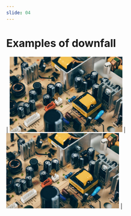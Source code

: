 ```yaml
---
slide: 04
---
```


# Examples of downfall

| <img src="assets/img/circuit.jpeg" height="200"/> | <img src="assets/img/circuit.jpeg" height="200"/> |
